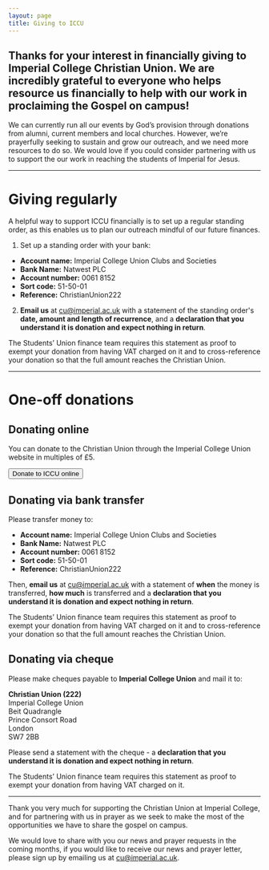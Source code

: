 ```yaml
---
layout: page
title: Giving to ICCU
---
```


## Thanks for your interest in financially giving to Imperial College Christian Union. We are incredibly grateful to everyone who helps resource us financially to help with our work in proclaiming the Gospel on campus!

We can currently run all our events by God’s provision through donations from alumni, current members and local churches. However, we’re prayerfully seeking to sustain and grow our outreach, and we need more resources to do so. We would love if you could consider partnering with us to support the our work in reaching the students of Imperial for Jesus.

***

# Giving regularly
A helpful way to support ICCU financially is to set up a regular standing order, as this enables us to plan our outreach mindful of our future finances.

1. Set up a standing order with your bank:
  - **Account name:** Imperial College Union Clubs and Societies
  - **Bank Name:** Natwest PLC
  - **Account number:** 0061 8152
  - **Sort code:** 51-50-01
  - **Reference:** ChristianUnion222
2. **Email us** at cu@imperial.ac.uk with a statement of the standing order's **date, amount and length of recurrence**, and a **declaration that you understand it is donation and expect nothing in return**.

The Students’ Union finance team requires this statement as proof to exempt your donation from having VAT charged on it and to cross-reference your donation so that the full amount reaches the Christian Union.

***

# One-off donations
## Donating online
You can donate to the Christian Union through the Imperial College Union website in multiples of £5.

[<button>Donate to ICCU online</button>](https://www.imperialcollegeunion.org/shop/club-society-project-products/christian-union-products/1868/donation-to-the-christian-union)

## Donating via bank transfer
Please transfer money to:
- **Account name:** Imperial College Union Clubs and Societies
- **Bank Name:** Natwest PLC
- **Account number:** 0061 8152
- **Sort code:** 51-50-01
- **Reference:** ChristianUnion222

Then, **email us** at cu@imperial.ac.uk with a statement of **when** the money is transferred, **how much** is transferred and a **declaration that you understand it is donation and expect nothing in return**.

The Students’ Union finance team requires this statement as proof to exempt your donation from having VAT charged on it and to cross-reference your donation so that the full amount reaches the Christian Union.


## Donating via cheque

Please make cheques payable to **Imperial College Union** and mail it to:

**Christian Union (222)**<br />
Imperial College Union<br />
Beit Quadrangle <br />
Prince Consort Road <br />
London<br />
SW7 2BB

Please send a statement with the cheque - a **declaration that you understand it is donation and expect nothing in return**.

The Students’ Union finance team requires this statement as proof to exempt your donation from having VAT charged on it.

***

Thank you very much for supporting the Christian Union at Imperial College, and for partnering with us in prayer as we seek to make the most of the opportunities we have to share the gospel on campus.

We would love to share with you our news and prayer requests in the coming months, if you would like to receive our news and prayer letter, please sign up by emailing us at cu@imperial.ac.uk.
